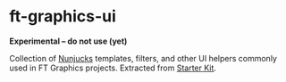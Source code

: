 # ft-graphics-ui

**Experimental – do not use (yet)**

Collection of [Nunjucks](https://mozilla.github.io/nunjucks/templating.html) templates, filters, and other UI helpers commonly used in FT Graphics projects. Extracted from [Starter Kit](https://github.com/ft-interactive/starter-kit).
